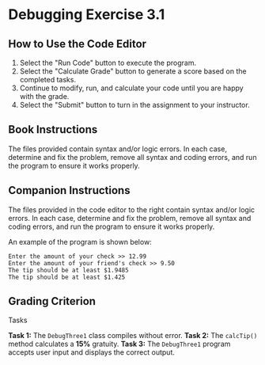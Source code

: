 # Debugging Exercise 3.1

## How to Use the Code Editor

1. Select the "Run Code" button to execute the program.
2. Select the "Calculate Grade" button to generate a score based on the completed tasks.
3. Continue to modify, run, and calculate your code until you are happy with the grade.
4. Select the "Submit" button to turn in the assignment to your instructor.

## Book Instructions

The files provided contain syntax and/or logic errors. In each case, determine and fix the problem, remove all syntax and coding errors, and run the program to ensure it works properly.

## Companion Instructions

The files provided in the code editor to the right contain syntax and/or logic errors. In each case, determine and fix the problem, remove all syntax and coding errors, and run the program to ensure it works properly.

An example of the program is shown below:

```
Enter the amount of your check >> 12.99
Enter the amount of your friend's check >> 9.50
The tip should be at least $1.9485
The tip should be at least $1.425
```

## Grading Criterion

Tasks

**Task 1:** The `DebugThree1` class compiles without error.
**Task 2:** The `calcTip()` method calculates a **15%** gratuity.
**Task 3:** The `DebugThree1` program accepts user input and displays the correct output.
